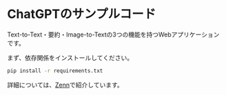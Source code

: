 # ChatGPTのサンプルコード
Text-to-Text・要約・Image-to-Textの3つの機能を持つWebアプリケーションです。

まず、依存関係をインストールしてください。
```bash
pip install -r requirements.txt
```

詳細については、[Zenn](https://zenn.dev/sugichan/articles/61a87188f8a68a)で紹介しています。
